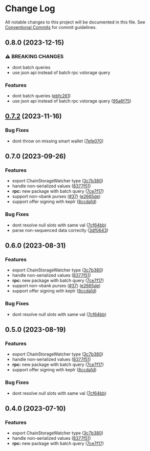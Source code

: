 # Change Log

All notable changes to this project will be documented in this file.
See [Conventional Commits](https://conventionalcommits.org) for commit guidelines.

## 0.8.0 (2023-12-15)

### ⚠ BREAKING CHANGES

- dont batch queries
- use json api instead of batch rpc vstorage query

### Features

- dont batch queries ([ebfc261](https://github.com/Agoric/ui-kit/commit/ebfc261fb7e7595c29190f41b705708038a8a347))
- use json api instead of batch rpc vstorage query ([95a6f75](https://github.com/Agoric/ui-kit/commit/95a6f75e0f53e6b0af93950d4592775430b7afb1))

## [0.7.2](https://github.com/Agoric/ui-kit/compare/@agoric/rpc@0.7.0...@agoric/rpc@0.7.2) (2023-11-16)

### Bug Fixes

- dont throw on missing smart wallet ([7efe070](https://github.com/Agoric/ui-kit/commit/7efe0701e04148c7d6af3c2218cf4b655bc86c57))

## 0.7.0 (2023-09-26)

### Features

- export ChainStorageWatcher type ([3c7b380](https://github.com/Agoric/ui-kit/commit/3c7b3800281e34825bf38c4de3cac8bd3624827c))
- handle non-serialized values ([8377f51](https://github.com/Agoric/ui-kit/commit/8377f51531df2f5622ca3310218092d7c5f05d7f))
- **rpc:** new package with batch query ([7ce7f17](https://github.com/Agoric/ui-kit/commit/7ce7f17a4fe16b8205d961a8799dedd6979758bf))
- support non-vbank purses ([#37](https://github.com/Agoric/ui-kit/issues/37)) ([e2665de](https://github.com/Agoric/ui-kit/commit/e2665deeb83c335fd672dba8b17a453ea1498250))
- support offer signing with keplr ([8ccda1d](https://github.com/Agoric/ui-kit/commit/8ccda1d1019201ba00691237fa594b91b73de92c))

### Bug Fixes

- dont resolve null slots with same val ([7cf64bb](https://github.com/Agoric/ui-kit/commit/7cf64bb12752759b71b7f202fbe8cd87fa5107f0))
- parse non-sequenced data correctly ([3df0643](https://github.com/Agoric/ui-kit/commit/3df0643c16da61e7912a1c2c43e5937ad86887b8))

## 0.6.0 (2023-08-31)

### Features

- export ChainStorageWatcher type ([3c7b380](https://github.com/Agoric/ui-kit/commit/3c7b3800281e34825bf38c4de3cac8bd3624827c))
- handle non-serialized values ([8377f51](https://github.com/Agoric/ui-kit/commit/8377f51531df2f5622ca3310218092d7c5f05d7f))
- **rpc:** new package with batch query ([7ce7f17](https://github.com/Agoric/ui-kit/commit/7ce7f17a4fe16b8205d961a8799dedd6979758bf))
- support non-vbank purses ([#37](https://github.com/Agoric/ui-kit/issues/37)) ([e2665de](https://github.com/Agoric/ui-kit/commit/e2665deeb83c335fd672dba8b17a453ea1498250))
- support offer signing with keplr ([8ccda1d](https://github.com/Agoric/ui-kit/commit/8ccda1d1019201ba00691237fa594b91b73de92c))

### Bug Fixes

- dont resolve null slots with same val ([7cf64bb](https://github.com/Agoric/ui-kit/commit/7cf64bb12752759b71b7f202fbe8cd87fa5107f0))

## 0.5.0 (2023-08-19)

### Features

- export ChainStorageWatcher type ([3c7b380](https://github.com/Agoric/ui-kit/commit/3c7b3800281e34825bf38c4de3cac8bd3624827c))
- handle non-serialized values ([8377f51](https://github.com/Agoric/ui-kit/commit/8377f51531df2f5622ca3310218092d7c5f05d7f))
- **rpc:** new package with batch query ([7ce7f17](https://github.com/Agoric/ui-kit/commit/7ce7f17a4fe16b8205d961a8799dedd6979758bf))
- support offer signing with keplr ([8ccda1d](https://github.com/Agoric/ui-kit/commit/8ccda1d1019201ba00691237fa594b91b73de92c))

### Bug Fixes

- dont resolve null slots with same val ([7cf64bb](https://github.com/Agoric/ui-kit/commit/7cf64bb12752759b71b7f202fbe8cd87fa5107f0))

## 0.4.0 (2023-07-10)

### Features

- export ChainStorageWatcher type ([3c7b380](https://github.com/Agoric/ui-kit/commit/3c7b3800281e34825bf38c4de3cac8bd3624827c))
- handle non-serialized values ([8377f51](https://github.com/Agoric/ui-kit/commit/8377f51531df2f5622ca3310218092d7c5f05d7f))
- **rpc:** new package with batch query ([7ce7f17](https://github.com/Agoric/ui-kit/commit/7ce7f17a4fe16b8205d961a8799dedd6979758bf))

